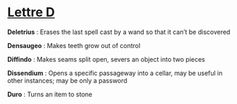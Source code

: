 # [Lettre D](/)

**Deletrius** : Erases the last spell cast by a wand so that it can’t be discovered

**Densaugeo** : Makes teeth grow out of control

**Diffindo** : Makes seams split open, severs an object into two pieces

**Dissendium** : Opens a specific passageway into a cellar, may be useful in other instances; may be only a password

**Duro** : Turns an item to stone

